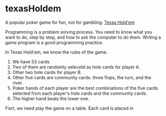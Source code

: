 # texasHoldem
A popular poker game for fun, not for gambling: [Texas Hold'em](https://kietpawpan.github.io/texasHoldem/)

Programming is a problem solving process. You need to know what you want to do, step by step, and how to ask the computer to do them. Writing a game program is a good programming practice. 

In Texas Hold'em, we know the rules of the game.
1. We have 53 cards
2. Two of them are randomly selecetd as hole cards for player A.
3. Other two hole cards for player B.
4. Other five cards are community cards: three flops, the turn, and the river.
5. Poker hands of each player are the best combinations of the five cards selected from each player's hole cards and the community cards.
6. The higher hand beats the lower one.

Fisrt, we need play the game on a table. Each card is placed in <div id='card name'>
